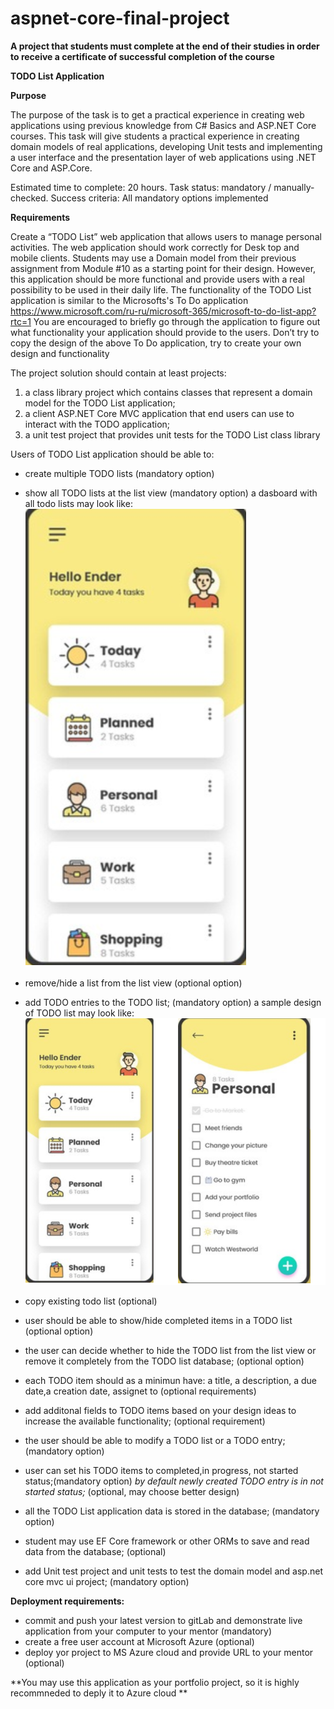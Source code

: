 # aspnet-core-final-project

 **A project that students must complete at the end of their studies in order to receive a certificate of successful completion of the course** 

**TODO List Application**

**Purpose**

The purpose of the task is to get a practical experience in creating web applications using previous knowledge from C# Basics and ASP.NET  Core courses. This task will give students a practical experience in creating domain models of real applications, developing Unit tests and  implementing a user interface and the presentation layer of web applications using .NET Core and ASP.Core.  

Estimated time to complete: 20 hours. 
Task status: mandatory / manually-checked.
Success criteria: All mandatory options implemented

**Requirements**

 Create a “TODO List” web application that allows users to manage personal activities.
The web application should work correctly for Desk top and mobile clients.
Students may use a Domain model from their previous assignment from Module #10 as a starting point for their design.  However, this application should be more functional and provide users with a real possibility to be used in their daily life.
The functionality of the TODO List application is similar to the Microsofts's To Do application https://www.microsoft.com/ru-ru/microsoft-365/microsoft-to-do-list-app?rtc=1 
You are encouraged to briefly go through the application to figure out what functionality your application should provide to the users. Don’t try to copy the design of the above To Do application, try to create your own design and functionality

The project solution should contain at least projects:

1. a class library project which contains classes that represent a domain model for the TODO List application;
2. a client ASP.NET Core MVC  application that end users can use to interact with the TODO application;
3. a unit test project that provides unit tests for the TODO List class library



Users of TODO List application should be able to:

- create multiple TODO lists  (mandatory option)
 - show all TODO lists at the list view (mandatory option)
 a dasboard with all todo lists may look like:
 ![](images/ToDo-Lists.png) 
- remove/hide a list from the  list view (optional option)
- add TODO entries to the TODO list; (mandatory option)
a sample design of TODO list may look like:
![](images/ToDo-List-Items.png) 
- copy existing todo list (optional)
- user should be able to show/hide completed items in a TODO list (optional option)
- the user can decide whether to hide the  TODO list  from the list view  or remove it completely from the TODO list database; (optional option)
- each TODO item should as a minimun have: a title, a description, a due date,a creation date, assignet to (optional requirements)
- add additonal fields to TODO items based on your design ideas to increase the available functionality; (optional requirement)
- the user should  be able to modify a TODO list or a TODO entry;(mandatory option)
- user can set his TODO items  to completed,in progress, not started status;(mandatory option)
_by default newly created TODO entry is in not started status;_ (optional,  may choose better design)

- all the TODO List application data is stored in the database; (mandatory option)
- student may use EF Core framework or other ORMs to save and read data from the database; (optional)
- add Unit test project and  unit tests to test the domain model and asp.net core mvc ui project; (mandatory option)

**Deployment requirements:**

- commit and push your latest version to gitLab and demonstrate live application from your computer to your mentor (mandatory)
- create a free user account at Microsoft Azure (optional)
- deploy yor project to MS Azure cloud and provide URL to your mentor (optional)

 **You may use this application as your portfolio project, so it is highly recommneded to deply it to Azure cloud **

